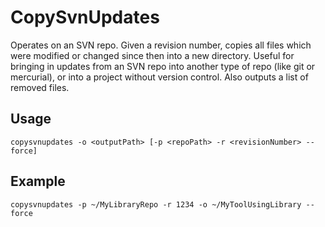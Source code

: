 # CopySvnUpdates
Operates on an SVN repo. Given a revision number, copies all files which were modified or changed since then into a new directory. Useful for bringing in updates from an SVN repo into another type of repo (like git or mercurial), or into a project without version control. Also outputs a list of removed files.

## Usage

    copysvnupdates -o <outputPath> [-p <repoPath> -r <revisionNumber> --force]

## Example

    copysvnupdates -p ~/MyLibraryRepo -r 1234 -o ~/MyToolUsingLibrary --force
